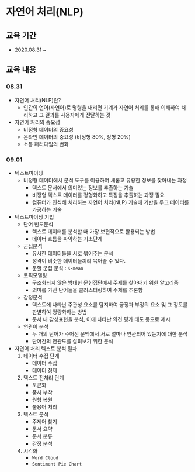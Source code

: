 # 자연어 처리(NLP)

## 교육 기간
- 2020.08.31 ~ 

## 교육 내용
### 08.31
- 자연어 처리(NLP)란?
  - 인간의 언어(자연어)로 명령을 내리면 기계가 자연어 처리를 통해 이해하여 처리하고 그 결과를 사용자에게 전달하는 것
- 자연어 처리의 중요성
  - 비정형 데이터의 중요성
  - 온라인 데이터의 중요성 (비정형 80%, 정형 20%)
  - 소통 패러다임의 변화
### 09.01
- 텍스트마이닝
  - 비정형 데이터에서 분석 도구를 이용하여 새롭고 유용한 정보를 찾아내는 과정
    - 텍스트 문서에서 의미있는 정보를 추출하는 기술
    - 비정형 텍스트 데이터를 정형화하고 특징을 추출하는 과정 필요
    - 컴퓨터가 인식해 처리하는 자연어 처리(NLP) 기술에 기반을 두고 데이터를 가공하는 기술
- 텍스트마이닝 기법
  - 단어 빈도분석
    - 텍스트 데이터를 분석할 때 가장 보편적으로 활용되는 방법
    - 데이터 흐름을 파악하는 기초단계
  - 군집분석
    - 유사한 데이터들을 서로 묶어주는 분석
    - 성격이 비슷한 데이터들끼리 묶어줄 수 있다.
    - 분할 군집 분석 : `K-mean`
  - 토픽모델링
    - 구조화되지 않은 방대한 문헌집단에서 주제를 찾아내기 위한 알고리즘
    - 의미를 가진 단어들을 클러스터링하여 주제를 추론함
  - 감정분석
    - 텍스트에 나타난 주관성 요소를 탐지하여 긍정과 부정의 요소 및 그 정도를 판별하여 정량화하는 방법
    - 문서 내 감성표현을 분석, 이에 나타난 의견 평가 태도 등으로 제시
  - 연관어 분석
    - 두 개의 단어가 주어진 문맥에서 서로 얼마나 연관되어 있는지에 대한 분석
    - 단어간의 연관도를 살펴보기 위한 분석
- 자연어 처리 텍스트 분석 절차
  1. 데이터 수집 단계
      - 데이터 수집
      - 데이터 정제
  2. 텍스트 전처리 단계
      - 토큰화
      - 품사 부착
      - 원형 복원
      - 불용어 처리
  3. 텍스트 분석
      - 주제어 찾기
      - 문서 요약
      - 문서 분류
      - 감정 분석
  4. 시각화
      - `Word Cloud`
      - `Sentiment Pie Chart`
